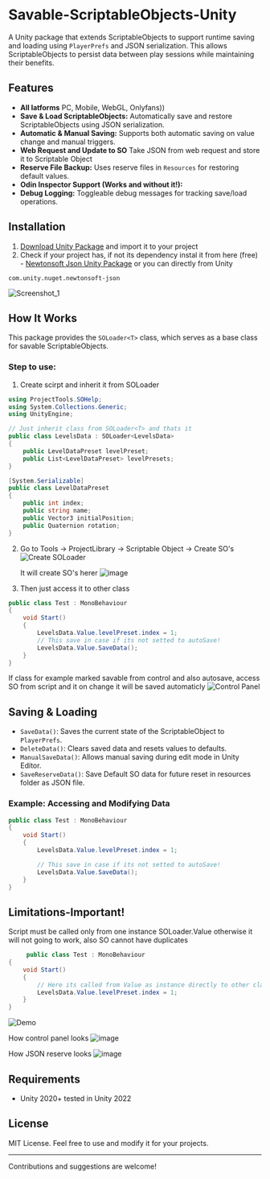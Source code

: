 # Savable-ScriptableObjects-Unity

A Unity package that extends ScriptableObjects to support runtime saving and loading using `PlayerPrefs` and JSON serialization. This allows ScriptableObjects to persist data between play sessions while maintaining their benefits.

## Features
- **All latforms** PC, Mobile, WebGL, Onlyfans))
- **Save & Load ScriptableObjects:** Automatically save and restore ScriptableObjects using JSON serialization.
- **Automatic & Manual Saving:** Supports both automatic saving on value change and manual triggers.
- **Web Request and Update to SO** Take JSON from web request and store it to Scriptable Object
- **Reserve File Backup:** Uses reserve files in `Resources` for restoring default values.
- **Odin Inspector Support (Works and without it!):**
- **Debug Logging:** Toggleable debug messages for tracking save/load operations.

## Installation
1. [Download Unity Package](https://github.com/EduardMalkhasyan/Savable-ScriptableObjects-Unity/releases) and import it to your project
2. Check if your project has, if not its dependency instal it from here (free) - [Newtonsoft Json Unity Package](https://docs.unity3d.com/Packages/com.unity.nuget.newtonsoft-json@3.2/manual/index.html)
or you can directly from Unity

```com.unity.nuget.newtonsoft-json```

![Screenshot_1](https://github.com/user-attachments/assets/d9693611-6492-48c8-87bb-40fcefde0899)


## How It Works
This package provides the `SOLoader<T>` class, which serves as a base class for savable ScriptableObjects.

### Step to use:
1. Create scirpt and inherit it from SOLoader<T>
```csharp
using ProjectTools.SOHelp;
using System.Collections.Generic;
using UnityEngine;

// Just inherit class from SOLoader<T> and thats it 
public class LevelsData : SOLoader<LevelsData>
{
    public LevelDataPreset levelPreset;
    public List<LevelDataPreset> levelPresets;
}

[System.Serializable]
public class LevelDataPreset
{
    public int index;
    public string name;
    public Vector3 initialPosition;
    public Quaternion rotation;
}
```
2. Go to Tools -> ProjectLibrary -> Scriptable Object -> Create SO's
   ![Create SOLoader](https://github.com/user-attachments/assets/38c573de-ef08-401e-80cf-e8b4d1f122a4)

   It will create SO's herer
   ![image](https://github.com/user-attachments/assets/32f95ba2-1042-4baa-a462-13a13d9364d6)
 
4. Then just access it to other class 
```csharp
public class Test : MonoBehaviour
{
    void Start()
    {
        LevelsData.Value.levelPreset.index = 1;
        // This save in case if its not setted to autoSave!
        LevelsData.Value.SaveData();
    }
}
```

If class for example marked savable from control and also autosave, access SO from script and it on change it will be saved automaticly 
![Control Panel](https://github.com/user-attachments/assets/ae9ca109-cce8-4b12-8b54-71ffd14e61ec)

## Saving & Loading
- `SaveData()`: Saves the current state of the ScriptableObject to `PlayerPrefs`.
- `DeleteData()`: Clears saved data and resets values to defaults.
- `ManualSaveData()`: Allows manual saving during edit mode in Unity Editor.
- `SaveReserveData()`: Save Default SO data for future reset in resources folder as JSON file.

### Example: Accessing and Modifying Data
```csharp
public class Test : MonoBehaviour
{
    void Start()
    {
        LevelsData.Value.levelPreset.index = 1;

        // This save in case if its not setted to autoSave!
        LevelsData.Value.SaveData();
    }
}
```

## Limitations-Important!
Script must be called only from one instance SOLoader<T>.Value otherwise it will not going to work, also SO cannot have duplicates
```csharp
     public class Test : MonoBehaviour
{
    void Start()
    {
        // Here its called from Value as instance directly to other class, this is only ways supports this system 
        LevelsData.Value.levelPreset.index = 1;
    }
}
```

![Demo](https://github.com/user-attachments/assets/23c6b097-681b-4dc6-b726-0f3ab4a7fe25)

How control panel looks
![image](https://github.com/user-attachments/assets/45167e9a-6d0b-4741-85f6-d2c051d3f4c3)

How JSON reserve looks
![image](https://github.com/user-attachments/assets/d88605d6-42fd-43c7-8141-dbeec085f8dc)

## Requirements
- Unity 2020+ tested in Unity 2022

## License
MIT License. Feel free to use and modify it for your projects.

---
Contributions and suggestions are welcome!

